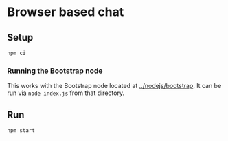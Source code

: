 # Browser based chat

## Setup
```sh
npm ci
```

### Running the Bootstrap node
This works with the Bootstrap node located at [../nodejs/bootstrap](../nodejs/bootstrap). It can be run via `node index.js` from that directory.

## Run
```sh
npm start
```
